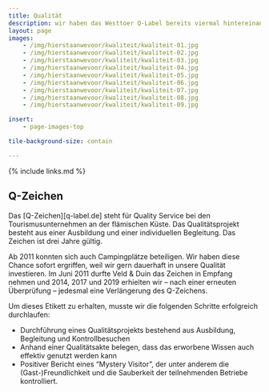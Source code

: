 ```yaml
---
title: Qualität
description: wir haben das Westtoer Q-Label bereits viermal hintereinander erhalten
layout: page
images: 
    - /img/hierstaanwevoor/kwaliteit/kwaliteit-01.jpg
    - /img/hierstaanwevoor/kwaliteit/kwaliteit-02.jpg
    - /img/hierstaanwevoor/kwaliteit/kwaliteit-03.jpg
    - /img/hierstaanwevoor/kwaliteit/kwaliteit-04.jpg
    - /img/hierstaanwevoor/kwaliteit/kwaliteit-05.jpg
    - /img/hierstaanwevoor/kwaliteit/kwaliteit-06.jpg
    - /img/hierstaanwevoor/kwaliteit/kwaliteit-07.jpg
    - /img/hierstaanwevoor/kwaliteit/kwaliteit-08.jpg
    - /img/hierstaanwevoor/kwaliteit/kwaliteit-09.jpg

insert:
    - page-images-top

tile-background-size: contain    

---
```



{% include links.md %}

## Q-Zeichen

Das [Q-Zeichen][q-label.de] steht für Quality Service bei den Tourismusunternehmen an der flämischen Küste. Das Qualitätsprojekt besteht aus einer Ausbildung und einer individuellen Begleitung. Das Zeichen ist drei Jahre gültig.

 Ab 2011 konnten sich auch Campingplätze beteiligen. Wir haben diese Chance sofort ergriffen, weil wir gern dauerhaft in unsere Qualität investieren. Im Juni 2011 durfte Veld & Duin das Zeichen in Empfang nehmen und 2014, 2017 und 2019 erhielten wir – nach einer erneuten Überprüfung – jedesmal eine Verlängerung des Q-Zeichens.  

Um dieses Etikett zu erhalten, musste wir die folgenden Schritte erfolgreich durchlaufen:

- Durchführung eines Qualitätsprojekts bestehend aus Ausbildung, Begleitung und Kontrollbesuchen
- Anhand einer Qualitätsakte belegen, dass das erworbene Wissen auch effektiv genutzt werden kann
- Positiver Bericht eines “Mystery Visitor”, der unter anderem die (Gast-)Freundlichkeit und die Sauberkeit der teilnehmenden Betriebe kontrolliert.

